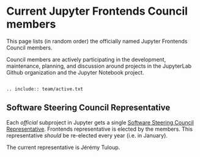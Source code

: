 # Current Jupyter Frontends Council members

This page lists (in random order) the officially named Jupyter Frontends Council members.

Council members are actively participating in the development, maintenance, planning, and discussion around projects in the JupyterLab Github organization and the Jupyter Notebook project.

```{eval-rst}

.. include:: team/active.txt

```


## Software Steering Council Representative

Each *official* subproject in Jupyter gets a single [Software Steering Council Representative](https://jupyter.org/governance/software_steering_council.html#software-steering-council). Frontends representative is elected by the members. This representative *should* be re-elected every year (i.e. in January).

The current representative is Jérémy Tuloup.

